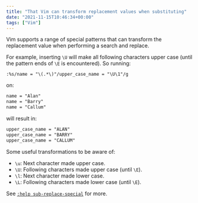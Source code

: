```yaml
---
title: "That Vim can transform replacement values when substituting"
date: "2021-11-15T10:46:34+00:00"
tags: ["Vim"]
---
```


Vim supports a range of special patterns that can transform the replacement
value when performing a search and replace.

For example, inserting `\U` will make all following characters upper case (until
the pattern ends of `\E` is encountered). So running:

```vim
:%s/name = "\(.*\)"/upper_case_name = "\U\1"/g
```

on:

```txt
name = "Alan"
name = "Barry"
name = "Callum"
```

will result in:

```txt
upper_case_name = "ALAN"
upper_case_name = "BARRY"
upper_case_name = "CALLUM"
```

Some useful transformations to be aware of:

- `\u`: Next character made upper case.
- `\U`: Following characters made upper case (until `\E`).
- `\l`: Next character made lower case.
- `\L`: Following characters made lower case (until `\E`).

See
[`:help sub-replace-special`](http://vimdoc.sourceforge.net/htmldoc/change.html#sub-replace-special)
for more.
